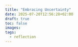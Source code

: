 ```yaml
---
title: "Embracing Uncertainty"
date: 2025-07-20T12:56:28+02:00
draft: true
toc: false
images:
tags:
  - reflection
---
```


